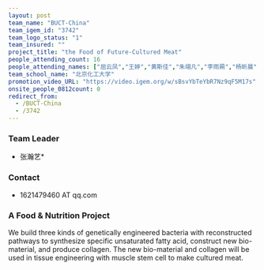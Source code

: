 ```yaml
---
layout: post
team_name: "BUCT-China"
team_igem_id: "3742"
team_logo_status: "1"
team_insured: ""
project_title: "the Food of Future-Cultured Meat"
people_attending_count: 16
people_attending_names: ["屈云凤","王婷","黄斯佳","朱翊凡","李雨蒴","杨昕晨","徐海川","杨洋","朱馨仪","杨斯潆","马昕毓","谢曦雯","吕文涛","张抒雨","张鑫伟","张炜亮"]
team_school_name: "北京化工大学"
promotion_video_URL: "https://video.igem.org/w/sBsvYbTeYbR7Nz9qF5M17s"
onsite_people_0812count: 0
redirect_from:
  - /BUCT-China
  - /3742
---
```



### Team Leader
* 张瀚艺*

### Contact
* 1621479460 AT qq.com

### A Food &amp; Nutrition Project

We build three kinds of genetically engineered bacteria with reconstructed pathways to synthesize specific unsaturated fatty acid, construct new bio-material, and produce collagen. The new bio-material and collagen will be used in tissue engineering with muscle stem cell to make cultured meat.
